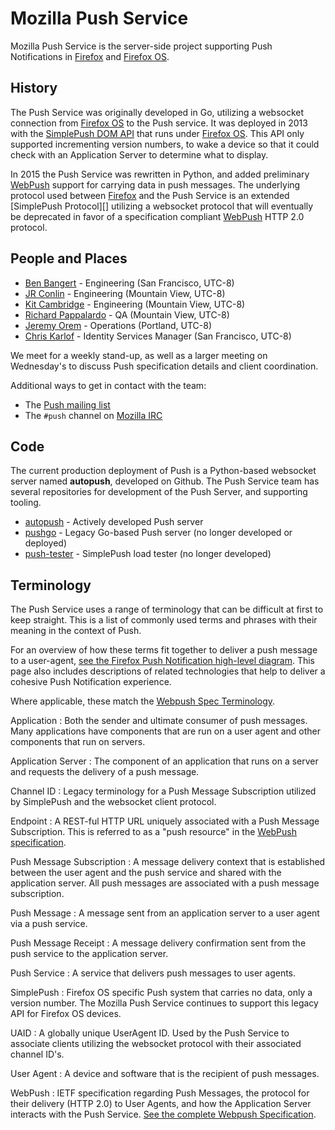 # Mozilla Push Service

Mozilla Push Service is the server-side project supporting Push Notifications in
[Firefox][ffx] and [Firefox OS][fxos].

## History

The Push Service was originally developed in Go, utilizing a websocket
connection from [Firefox OS][fxos] to the Push service. It was deployed in 2013
with the [SimplePush DOM API](https://developer.mozilla.org/en-US/docs/Web/API/Simple_Push_API)
that runs under [Firefox OS][fxos]. This API only supported incrementing
version numbers, to wake a device so that it could check with an Application
Server to determine what to display.

In 2015 the Push Service was rewritten in Python, and added preliminary
[WebPush][wp] support for carrying data in push messages. The underlying
protocol used between [Firefox][ffx] and the Push Service is an extended
[SimplePush Protocol][] utilizing a websocket protocol that will eventually
be deprecated in favor of a specification compliant [WebPush][wp] HTTP 2.0
protocol.

## People and Places

* [Ben Bangert](https://github.com/bbangert) - Engineering (San Francisco, UTC-8)
* [JR Conlin](https://github.com/jrconlin) - Engineering (Mountain View, UTC-8)
* [Kit Cambridge](https://github.com/kitcambridge) - Engineering (Mountain View, UTC-8)
* [Richard Pappalardo](https://github.com/rpappalax) - QA (Mountain View, UTC-8)
* [Jeremy Orem](https://github.com/oremj) - Operations (Portland, UTC-8)
* [Chris Karlof](https://github.com/ckarlof) - Identity Services Manager (San Francisco, UTC-8)

We meet for a weekly stand-up, as well as a larger meeting on Wednesday's to
discuss Push specification details and client coordination.

Additional ways to get in contact with the team:

* The [Push mailing list](http://groups.google.com/a/mozilla.com/group/push/)
* The `#push` channel on [Mozilla IRC](https://wiki.mozilla.org/IRC)

## Code

The current production deployment of Push is a Python-based websocket server
named **autopush**, developed on Github. The Push Service team has several
repositories for development of the Push Server, and supporting tooling.

- [autopush](https://github.com/mozilla-services/autopush) - Actively developed
  Push server
- [pushgo](https://github.com/mozilla-services/pushgo) - Legacy Go-based Push
  server (no longer developed or deployed)
- [push-tester](https://github.com/bbangert/push-tester) - SimplePush load
  tester (no longer developed)

## Terminology

The Push Service uses a range of terminology that can be difficult at first to
keep straight. This is a list of commonly used terms and phrases with their
meaning in the context of Push.

For an overview of how these terms fit together to deliver a push message
to a user-agent, [see the Firefox Push Notification high-level diagram](https://wiki.mozilla.org/Firefox/Push_Notifications#Technologies). This
page also includes descriptions of related technologies that help to deliver
a cohesive Push Notification experience.

Where applicable, these match the [Webpush Spec Terminology][wpst].

Application
: Both the sender and ultimate consumer of push messages. Many applications
  have components that are run on a user agent and other components that run on
  servers.

Application Server
: The component of an application that runs on a server and requests the
  delivery of a push message.

Channel ID
: Legacy terminology for a Push Message Subscription utilized by SimplePush and
  the websocket client protocol.

Endpoint
: A REST-ful HTTP URL uniquely associated with a Push Message Subscription. This
  is referred to as a "push resource" in the [WebPush specification][wp].

Push Message Subscription
: A message delivery context that is established between the user agent and the
  push service and shared with the application server.  All push messages are
  associated with a push message subscription.

Push Message
: A message sent from an application server to a user agent via a push service.

Push Message Receipt
: A message delivery confirmation sent from the push service to the application
  server.

Push Service
: A service that delivers push messages to user agents.

SimplePush
: Firefox OS specific Push system that carries no data, only a version number.
  The Mozilla Push Service continues to support this legacy API for Firefox OS
  devices.

UAID
: A globally unique UserAgent ID. Used by the Push Service to associate clients
  utilizing the websocket protocol with their associated channel ID's.

User Agent
: A device and software that is the recipient of push messages.

WebPush
: IETF specification regarding Push Messages, the protocol for their delivery
  (HTTP 2.0) to User Agents, and how the Application Server interacts with the
  Push Service. [See the complete Webpush Specification][wp].

[wpst]: https://tools.ietf.org/html/draft-ietf-webpush-protocol-01#section-1.1
[wp]: https://webpush-wg.github.io/webpush-protocol/
[fxos]: https://www.mozilla.org/en-US/firefox/os/
[ffx]: https://www.mozilla.org/en-US/firefox/
